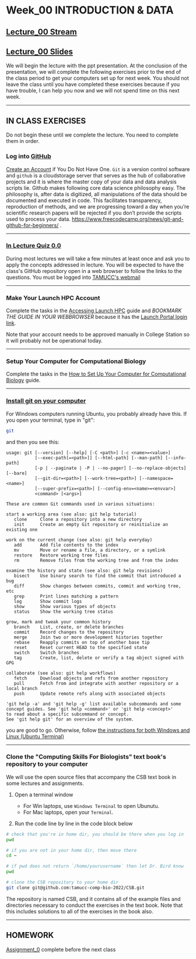 # Week_00 INTRODUCTION & DATA

## [Lecture_00 Stream](https://tamucc.webex.com/webappng/sites/tamucc/recording/playback/c435d912674b47eda6ca33daa6491eab)

## [Lecture_00 Slides](Week00_files/Lecture00_Overview_BigData.pdf)

We will begin the lecture with the ppt presentation.  At the conclusion of the presentation, we will complete the following exercises prior to the end of the class period to get your computers set up for next week.  You should not leave the class until you have completed these exercises because if you have trouble, I can help you now and we will not spend time on this next week.

---

## IN CLASS EXERCISES

Do not begin these until we complete the lecture. You need to complete them in order.

### Log into [GitHub](https://github.com/)
[Create an Account](https://github.com/tamucc-comp-bio/how_to/blob/main/howto_github_acct.md) if You Do Not Have One. `Git` is a version control software and `github` is a cloudstorage server that serves as the hub of collaborative projects and it is where the master copy of your data and data analysis scripts lie. Github makes following core data science philosophy easy. The philosophy is, after data is digitized, all manipulations of the data should be documented and executed in code. This facilitates transparency, reproduction of methods, and we are progressing toward a day when you’re scientific research papers will be rejected if you don’t provide the scripts used to process your data. https://www.freecodecamp.org/news/git-and-github-for-beginners/ .

---


### [In Lecture Quiz 0.0](https://forms.office.com/Pages/ResponsePage.aspx?id=8frLNKZngUepylFOslULZlFZdbyVx8RLiPt1GobhHnlUMlExSEtYN0pTTFVXUzJJUlpYRUNGQzU1Ti4u)
During most lectures we will take a few minutes at least once and ask you to apply the concepts addressed in lecture. You will be expected to have the class's GitHub repository open in a web browser to follow the links to the questions.  You must be logged into [TAMUCC's webmail](https://outlook.tamucc.edu)

---

### Make Your Launch HPC Account

Complete the tasks in the [Accessing Launch HPC](https://hprc.tamu.edu/kb/User-Guides/Launch/Access/#no-ssh-login) guide and _BOOKMARK THE GUIDE IN YOUR WEBBROWSER_ because it has the [Launch Portal login link](https://hprc.tamu.edu/kb/User-Guides/Launch/Access/#no-ssh-login).  

Note that your account needs to be approved manually in College Station so it will probably not be operational today.

---

### Setup Your Computer for Computational Biology

Complete the tasks in the [How to Set Up Your Computer for Computational Biology](https://github.com/tamucc-comp-bio/how_to/blob/main/howto_setup_computer.md) guide.

---


### [Install git on your computer](https://computingskillsforbiologists.com/setup/)

For Windows computers running Ubuntu, you probably already have this.  If you open your terminal, type in "git":

```bash
git
```

and then you see this:

```
usage: git [--version] [--help] [-C <path>] [-c <name>=<value>]
           [--exec-path[=<path>]] [--html-path] [--man-path] [--info-path]
           [-p | --paginate | -P | --no-pager] [--no-replace-objects] [--bare]
           [--git-dir=<path>] [--work-tree=<path>] [--namespace=<name>]
           [--super-prefix=<path>] [--config-env=<name>=<envvar>]
           <command> [<args>]

These are common Git commands used in various situations:

start a working area (see also: git help tutorial)
   clone     Clone a repository into a new directory
   init      Create an empty Git repository or reinitialize an existing one

work on the current change (see also: git help everyday)
   add       Add file contents to the index
   mv        Move or rename a file, a directory, or a symlink
   restore   Restore working tree files
   rm        Remove files from the working tree and from the index

examine the history and state (see also: git help revisions)
   bisect    Use binary search to find the commit that introduced a bug
   diff      Show changes between commits, commit and working tree, etc
   grep      Print lines matching a pattern
   log       Show commit logs
   show      Show various types of objects
   status    Show the working tree status

grow, mark and tweak your common history
   branch    List, create, or delete branches
   commit    Record changes to the repository
   merge     Join two or more development histories together
   rebase    Reapply commits on top of another base tip
   reset     Reset current HEAD to the specified state
   switch    Switch branches
   tag       Create, list, delete or verify a tag object signed with GPG

collaborate (see also: git help workflows)
   fetch     Download objects and refs from another repository
   pull      Fetch from and integrate with another repository or a local branch
   push      Update remote refs along with associated objects

'git help -a' and 'git help -g' list available subcommands and some
concept guides. See 'git help <command>' or 'git help <concept>'
to read about a specific subcommand or concept.
See 'git help git' for an overview of the system.
```

you are good to go.  Otherwise, follow [the instructions for both Windows and Linux (Ubuntu Terminal)](https://computingskillsforbiologists.com/setup/)

---


### Clone the "Computing Skills For Biologists" text book's repository to your computer

We will use the open source files that accompany the CSB text book in some lectures and assignments.

1. Open a terminal window
	* For Win laptops, use `Windows Terminal` to open Ubunutu.  
	* For Mac laptops, open your `Terminal`.
	
2. Run the code line by line in the code block below 
```bash
# check that you're in home dir, you should be there when you log in
pwd

# if you are not in your home dir, then move there
cd ~

# if pwd does not return `/home/yourusername` then let Dr. Bird know
pwd

# clone the CSB repository to your home dir
git clone git@github.com:tamucc-comp-bio-2022/CSB.git
```

The repository is named CSB, and it contains all of the example files and directories necessary to conduct the exercises in the text book. Note that this includes solutions to all of the exercises in the book also.

---

## HOMEWORK
[Assignment_0](../assignments/assignment_0.md) complete before the next class
